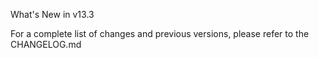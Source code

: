 What's New in v13.3

For a complete list of changes and previous versions, please refer to the CHANGELOG.md
